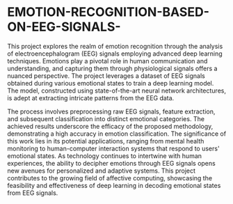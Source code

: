 # EMOTION-RECOGNITION-BASED-ON-EEG-SIGNALS-
This project explores the realm of emotion recognition through the analysis of electroencephalogram (EEG) signals employing advanced deep learning techniques. Emotions play a pivotal role in human communication and understanding, and capturing them through physiological signals offers a nuanced perspective. The project leverages a dataset of EEG signals obtained during various emotional states to train a deep learning model. The model, constructed using state-of-the-art neural network architectures, is adept at extracting intricate patterns from the EEG data.

The process involves preprocessing raw EEG signals, feature extraction, and subsequent classification into distinct emotional categories. The achieved results underscore the efficacy of the proposed methodology, demonstrating a high accuracy in emotion classification. The significance of this work lies in its potential applications, ranging from mental health monitoring to human-computer interaction systems that respond to users' emotional states. As technology continues to intertwine with human experiences, the ability to decipher emotions through EEG signals opens new avenues for personalized and adaptive systems. This project contributes to the growing field of affective computing, showcasing the feasibility and effectiveness of deep learning in decoding emotional states from EEG signals.

